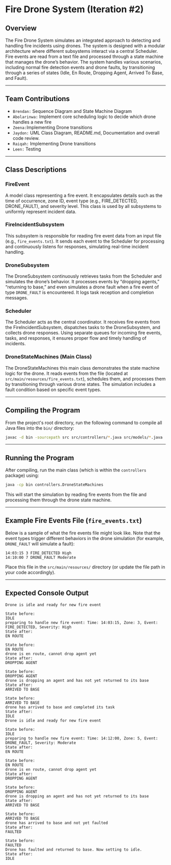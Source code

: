 # Fire Drone System (Iteration #2)

## Overview

The Fire Drone System simulates an integrated approach to detecting 
and handling fire incidents using drones. The system is designed 
with a modular architecture where different subsystems interact via a 
central Scheduler. Fire events are read from a text file and processed 
through a state machine that manages the drone’s behavior. The system 
handles various scenarios, including normal fire detection events and drone 
faults, by transitioning through a series of states (Idle, En Route, Dropping Agent, 
Arrived To Base, and Fault).

---

## Team Contributions

- `Brendan:` Sequence Diagram and State Machine Diagram
- `Abolarinwa:` Implement core scheduling logic to decide which drone handles a new fire
- `Zeena:`Implementing Drone transitions
- `Jaydon:` UML Class Diagram, README.md, Documentation and overall code review.
- `Raiqah:` Implementing Drone transitions
- `Leen:` Testing

---

## Class Descriptions

### FireEvent
A model class representing a fire event. It encapsulates details such as the time of occurrence, zone ID, event type (e.g., FIRE_DETECTED, DRONE_FAULT), and severity level. This class is used by all subsystems to uniformly represent incident data.

### FireIncidentSubsystem
This subsystem is responsible for reading fire event data from an input file (e.g., `fire_events.txt`). It sends each event to the Scheduler for processing and continuously listens for responses, simulating real-time incident handling.

### DroneSubsystem
The DroneSubsystem continuously retrieves tasks from the Scheduler and simulates the drone’s behavior. It processes events by “dropping agents,” “returning to base,” and even simulates a drone fault when a fire event of type `DRONE_FAULT` is encountered. It logs task reception and completion messages.

### Scheduler
The Scheduler acts as the central coordinator. It receives fire events from the FireIncidentSubsystem, dispatches tasks to the DroneSubsystem, and collects drone responses. Using separate queues for incoming fire events, tasks, and responses, it ensures proper flow and timely handling of incidents.

### DroneStateMachines (Main Class)
The DroneStateMachines this main class demonstrates the state machine logic for the drone. It reads events from the file (located at `src/main/resources/fire_events.txt`), schedules them, and processes them by transitioning through various drone states. The simulation includes a fault condition based on specific event types.

---

## Compiling the Program

From the project's root directory, run the following command to compile all Java files into the `bin/` directory:

```sh
javac -d bin -sourcepath src src/controllers/*.java src/models/*.java
```

---

## Running the Program

After compiling, run the main class (which is within the `controllers` package) using:

```sh
java -cp bin controllers.DroneStateMachines
```

This will start the simulation by reading fire events from the file and processing them through the drone state machine.

---

## Example Fire Events File (`fire_events.txt`)

Below is a sample of what the fire events file might look like. Note that the event types trigger different behaviors in the drone simulation (for example, `DRONE_FAULT` will simulate a fault):

```
14:03:15 3 FIRE_DETECTED High
14:10:00 7 DRONE_FAULT Moderate
```

Place this file in the `src/main/resources/` directory (or update the file path in your code accordingly).

---

## Expected Console Output
```
Drone is idle and ready for new fire event

State before: 
IDLE
preparing to handle new fire event: Time: 14:03:15, Zone: 3, Event: FIRE_DETECTED, Severity: High
State after: 
EN ROUTE

State before: 
EN ROUTE
drone is en route, cannot drop agent yet
State after: 
DROPPING AGENT

State before: 
DROPPING AGENT
drone is dropping an agent and has not yet returned to its base
State after: 
ARRIVED TO BASE

State before: 
ARRIVED TO BASE
drone has arrived to base and completed its task
State after: 
IDLE
Drone is idle and ready for new fire event

State before: 
IDLE
preparing to handle new fire event: Time: 14:12:00, Zone: 5, Event: DRONE_FAULT, Severity: Moderate
State after: 
EN ROUTE

State before: 
EN ROUTE
drone is en route, cannot drop agent yet
State after: 
DROPPING AGENT

State before: 
DROPPING AGENT
drone is dropping an agent and has not yet returned to its base
State after: 
ARRIVED TO BASE

State before: 
ARRIVED TO BASE
drone has arrived to base and not yet faulted
State after: 
FAULTED

State before: 
FAULTED
Drone has faulted and returned to base. Now setting to idle.
State after: 
IDLE
```
